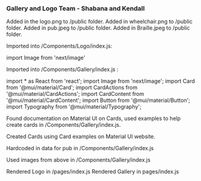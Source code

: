 ### Gallery and Logo Team - Shabana and Kendall 



Added in the logo.png to /public folder. 
Added in wheelchair.png to /public folder. 
Added in pub.jpeg to /public folder. 
Added in Braille.jpeg to /public folder.

Imported into /Components/Logo/index.js:

import Image from 'next/image'


Imported into /Components/Gallery/index.js : 

import * as React from 'react';
import Image from 'next/image';
import Card from '@mui/material/Card';
import CardActions from '@mui/material/CardActions';
import CardContent from '@mui/material/CardContent';
import Button from '@mui/material/Button';
import Typography from '@mui/material/Typography';


Found documentation on Material UI on Cards, used examples to help create cards in /Components/Gallery/index.js. 

Created Cards using Card examples on Material UI website. 

Hardcoded in data for pub in /Components/Gallery/index.js

Used images from above in /Components/Gallery/index.js

Rendered Logo in /pages/index.js
Rendered Gallery in pages/index.js

